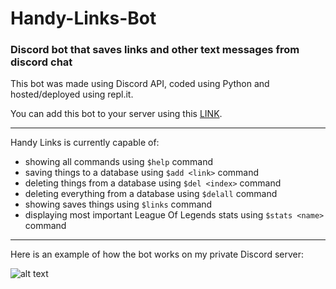 # Handy-Links-Bot
### Discord bot that saves links and other text messages from discord chat

This bot was made using Discord API, coded using Python and hosted/deployed using repl.it.

You can add this bot to your server using this [LINK](https://discord.com/api/oauth2/authorize?client_id=863493514477568070&permissions=2147990592&scope=bot).

---

Handy Links is currently capable of:
- showing all commands using `$help` command
- saving things to a database using `$add <link>` command
- deleting things from a database using `$del <index>` command
- deleting everything from a database using `$delall` command
- showing saves things using `$links` command
- displaying most important League Of Legends stats using `$stats <name>` command

---

Here is an example of how the bot works on my private Discord server:

![alt text](https://github.com/hi-im-angel/Handy-Links-Bot/blob/main/imgs/handybot.png "Example of the bot working below:")
